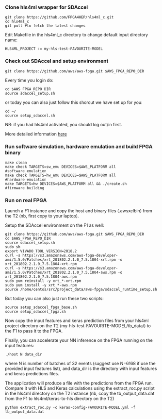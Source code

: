 ### Clone hls4ml wrapper for SDAccel

```
git clone https://github.com/FPGA4HEP/hls4ml_c.git
cd hls4ml_c
git pull #to fetch the latest changes
```

Edit Makefile in the hls4ml_c directory to change default input directory name:

```
HLS4ML_PROJECT := my-hls-test-FAVOURITE-MODEL
```

### Check out SDAccel and setup environment

```
git clone https://github.com/aws/aws-fpga.git $AWS_FPGA_REPO_DIR  
```

Every time you login do:

```
cd $AWS_FPGA_REPO_DIR                                         
source sdaccel_setup.sh
```

or today you can also just follow this shorcut we have set up for you:

```
cd ~/
source setup_sdaccel.sh
```

NB: if you had hls4ml activated, you should log out/in first.

More detailed information [here](https://github.com/aws/aws-fpga/tree/master/SDAccel)

### Run software simulation, hardware emulation and build FPGA binary

```
make clean                                                                 
make check TARGETS=sw_emu DEVICES=$AWS_PLATFORM all                 #software emulation
make check TARGETS=hw_emu DEVICES=$AWS_PLATFORM all                 #hardware emulation
make TARGETS=hw DEVICES=$AWS_PLATFORM all && ./create.sh            #firmware building
```

### Run on real FPGA

Launch a F1 instance and copy the host and binary files (.awsxclbin) from the T2 (nb, first copy to your laptop). 

Setup the SDAccel environment on the F1 as well:

```
git clone https://github.com/aws/aws-fpga.git $AWS_FPGA_REPO_DIR
cd $AWS_FPGA_REPO_DIR 
source sdaccel_setup.sh
sudo sh
export VIVADO_TOOL_VERSION=2018.2
curl -s https://s3.amazonaws.com/aws-fpga-developer-ami/1.5.0/Patches/xrt_201802.2.1.0_7.5.1804-xrt.rpm -o xrt_201802.2.1.0_7.5.1804-xrt.rpm
curl -s https://s3.amazonaws.com/aws-fpga-developer-ami/1.5.0/Patches/xrt_201802.2.1.0_7.5.1804-aws.rpm -o xrt_201802.2.1.0_7.5.1804-aws.rpm
sudo yum reinstall -y xrt_*-xrt.rpm
sudo yum install -y xrt_*-aws.rpm
source /home/centos/src/project_data/aws-fpga/sdaccel_runtime_setup.sh
``` 

But today you can also just run these two scripts:

```
source setup_sdaccel_fpga_base.sh
source setup_sdaccel_fpga.sh
```

Now copy the input features and keras prediction files from your hls4ml project directory on the T2 (my-hls-test-FAVOURITE-MODEL/tb_data/) to the F1 to pass it to the FPGA.

Finally, you can accelerate your NN inference on the FPGA running on the input features:

```
./host N data_dir
```

where N is number of batches of 32 events (suggest use N=6168 if use the provided input features list), and data_dir is the directory with input features and keras predictions files.

The application will produce a file with the predictions from the FPGA run. Compare it with HLS and Keras calculations using the extract_roc.py script in the hls4ml directory on the T2 instance (nb, copy the tb_output_data.dat from the F1 to hls4ml/keras-to-hls directory on the T2)

```
python extract_roc.py -c keras-config-FAVOURITE-MODEL.yml -f tb_output_data.dat
```
